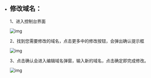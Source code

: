 - ## **修改域名：**

   

  1、进入控制台界面

  ![img](file:///C:\Users\ZHANGJ~1\AppData\Local\Temp\msohtmlclip1\01\clip_image002.png)

   

  2、找到您需要修改的域名，点击更多中的修改按钮，会弹出确认提示框

  ![img](file:///C:\Users\ZHANGJ~1\AppData\Local\Temp\msohtmlclip1\01\clip_image004.png)

  3、点击确认会进入编辑域名弹窗，输入新的域名，点击确定即完成修改。

  ![img](file:///C:\Users\ZHANGJ~1\AppData\Local\Temp\msohtmlclip1\01\clip_image006.png)

   
